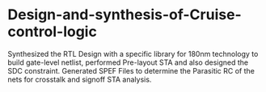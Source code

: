 # Design-and-synthesis-of-Cruise-control-logic
Synthesized the RTL Design with a specific library for 180nm technology to build gate-level netlist, performed Pre-layout STA and also designed the SDC constraint. Generated SPEF Files to determine the Parasitic RC of the nets for crosstalk and signoff STA analysis.
